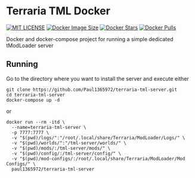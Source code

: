 # Terraria TML Docker

[![MIT LICENSE](https://badgen.net/github/license/paul1365972/terraria-tml-server)](https://github.com/Paul1365972/terraria-tml-server/blob/master/LICENSE)
[![Docker Image Size](https://badgen.net/docker/size/paul1365972/terraria-tml-server?icon=docker&label=image%20size)](https://hub.docker.com/r/paul1365972/terraria-tml-server)
[![Docker Stars](https://badgen.net/docker/stars/paul1365972/terraria-tml-server?icon=docker&label=stars)](https://hub.docker.com/r/paul1365972/terraria-tml-server)
[![Docker Pulls](https://badgen.net/docker/pulls/paul1365972/terraria-tml-server?icon=docker&label=pulls)](https://hub.docker.com/r/paul1365972/terraria-tml-server)

Docker and docker-compose project for running a simple dedicated tModLoader server

## Running

Go to the directory where you want to install the server and execute either

```shell
git clone https://github.com/Paul1365972/terraria-tml-server.git
cd terraria-tml-server
docker-compose up -d
```

or

```shell
docker run --rm -itd \
  --name=terraria-tml-server \
  -p 7777:7777 \
  -v "$(pwd)/logs/":"/root/.local/share/Terraria/ModLoader/Logs/" \
  -v "$(pwd)/worlds/":"/tml-server/worlds/" \
  -v "$(pwd)/mods/:/tml-server/mods/" \
  -v "$(pwd)/config/:/tml-server/config/" \
  -v "$(pwd)/mod-configs/:/root/.local/share/Terraria/ModLoader/Mod Configs/" \
  paul1365972/terraria-tml-server
```
